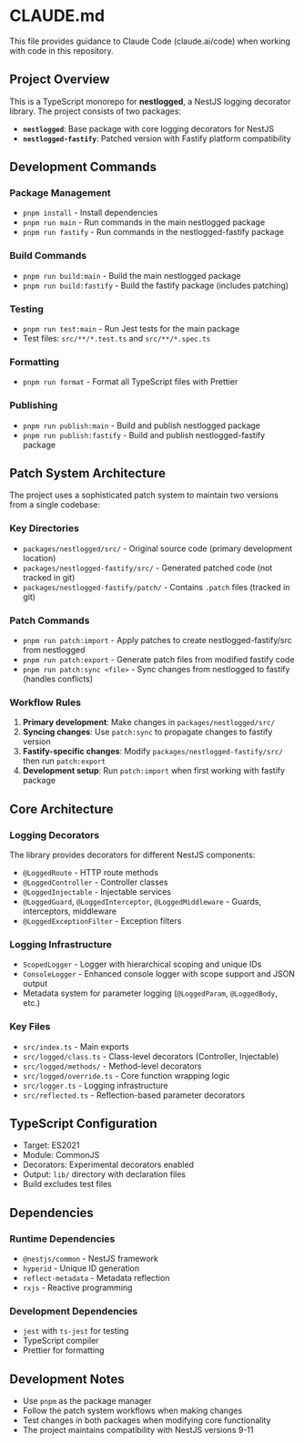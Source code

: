 # CLAUDE.md

This file provides guidance to Claude Code (claude.ai/code) when working with code in this repository.

## Project Overview

This is a TypeScript monorepo for **nestlogged**, a NestJS logging decorator library. The project consists of two packages:

- **`nestlogged`**: Base package with core logging decorators for NestJS
- **`nestlogged-fastify`**: Patched version with Fastify platform compatibility

## Development Commands

### Package Management

- `pnpm install` - Install dependencies
- `pnpm run main` - Run commands in the main nestlogged package
- `pnpm run fastify` - Run commands in the nestlogged-fastify package

### Build Commands

- `pnpm run build:main` - Build the main nestlogged package
- `pnpm run build:fastify` - Build the fastify package (includes patching)

### Testing

- `pnpm run test:main` - Run Jest tests for the main package
- Test files: `src/**/*.test.ts` and `src/**/*.spec.ts`

### Formatting

- `pnpm run format` - Format all TypeScript files with Prettier

### Publishing

- `pnpm run publish:main` - Build and publish nestlogged package
- `pnpm run publish:fastify` - Build and publish nestlogged-fastify package

## Patch System Architecture

The project uses a sophisticated patch system to maintain two versions from a single codebase:

### Key Directories

- `packages/nestlogged/src/` - Original source code (primary development location)
- `packages/nestlogged-fastify/src/` - Generated patched code (not tracked in git)
- `packages/nestlogged-fastify/patch/` - Contains `.patch` files (tracked in git)

### Patch Commands

- `pnpm run patch:import` - Apply patches to create nestlogged-fastify/src from nestlogged
- `pnpm run patch:export` - Generate patch files from modified fastify code
- `pnpm run patch:sync <file>` - Sync changes from nestlogged to fastify (handles conflicts)

### Workflow Rules

1. **Primary development**: Make changes in `packages/nestlogged/src/`
2. **Syncing changes**: Use `patch:sync` to propagate changes to fastify version
3. **Fastify-specific changes**: Modify `packages/nestlogged-fastify/src/` then run `patch:export`
4. **Development setup**: Run `patch:import` when first working with fastify package

## Core Architecture

### Logging Decorators

The library provides decorators for different NestJS components:

- `@LoggedRoute` - HTTP route methods
- `@LoggedController` - Controller classes
- `@LoggedInjectable` - Injectable services
- `@LoggedGuard`, `@LoggedInterceptor`, `@LoggedMiddleware` - Guards, interceptors, middleware
- `@LoggedExceptionFilter` - Exception filters

### Logging Infrastructure

- `ScopedLogger` - Logger with hierarchical scoping and unique IDs
- `ConsoleLogger` - Enhanced console logger with scope support and JSON output
- Metadata system for parameter logging (`@LoggedParam`, `@LoggedBody`, etc.)

### Key Files

- `src/index.ts` - Main exports
- `src/logged/class.ts` - Class-level decorators (Controller, Injectable)
- `src/logged/methods/` - Method-level decorators
- `src/logged/override.ts` - Core function wrapping logic
- `src/logger.ts` - Logging infrastructure
- `src/reflected.ts` - Reflection-based parameter decorators

## TypeScript Configuration

- Target: ES2021
- Module: CommonJS
- Decorators: Experimental decorators enabled
- Output: `lib/` directory with declaration files
- Build excludes test files

## Dependencies

### Runtime Dependencies

- `@nestjs/common` - NestJS framework
- `hyperid` - Unique ID generation
- `reflect-metadata` - Metadata reflection
- `rxjs` - Reactive programming

### Development Dependencies

- `jest` with `ts-jest` for testing
- TypeScript compiler
- Prettier for formatting

## Development Notes

- Use `pnpm` as the package manager
- Follow the patch system workflows when making changes
- Test changes in both packages when modifying core functionality
- The project maintains compatibility with NestJS versions 9-11

